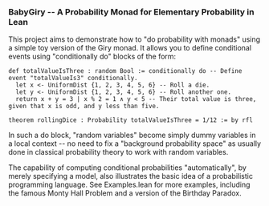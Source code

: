 ### BabyGiry -- A Probability Monad for Elementary Probability in Lean

This project aims to demonstrate how to "do probability with monads" using a simple toy version of the Giry monad. It allows you to define conditional
events using "conditionally do" blocks of the form:

```lean
def totalValueIsThree : random Bool := conditionally do -- Define event "totalValueIs3" conditionally.
  let x <- UniformDist {1, 2, 3, 4, 5, 6} -- Roll a die.
  let y <- UniformDist {1, 2, 3, 4, 5, 6} -- Roll another one.
  return x + y = 3 | x % 2 = 1 ∧ y < 5 -- Their total value is three, given that x is odd, and y less than five.

theorem rollingDice : Probability totalValueIsThree = 1/12 := by rfl
```

In such a do block, "random variables" become simply dummy variables in a local context -- no need to fix a "background probability space" as usually done
in classical probability theory to work with random variables. 

The capability of computing conditional probabilities "automatically", by merely specifying a model, also illustrates the basic idea of a probabilistic programming language.
See Examples.lean for more examples, including the famous Monty Hall Problem and a version of the Birthday Paradox.
